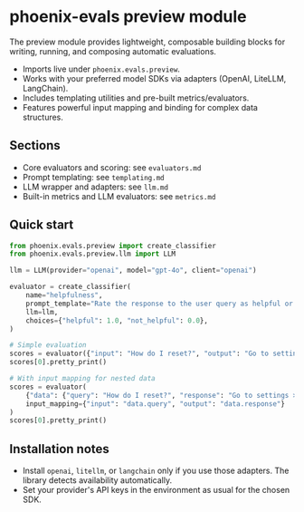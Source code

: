 # phoenix-evals preview module

The preview module provides lightweight, composable building blocks for writing, running, and composing automatic evaluations.

- Imports live under `phoenix.evals.preview`.
- Works with your preferred model SDKs via adapters (OpenAI, LiteLLM, LangChain).
- Includes templating utilities and pre-built metrics/evaluators.
- Features powerful input mapping and binding for complex data structures.

## Sections
- Core evaluators and scoring: see `evaluators.md`
- Prompt templating: see `templating.md`
- LLM wrapper and adapters: see `llm.md`
- Built-in metrics and LLM evaluators: see `metrics.md`

## Quick start
```python
from phoenix.evals.preview import create_classifier
from phoenix.evals.preview.llm import LLM

llm = LLM(provider="openai", model="gpt-4o", client="openai")

evaluator = create_classifier(
    name="helpfulness",
    prompt_template="Rate the response to the user query as helpful or not:\n\nQuery: {input}\nResponse: {output}",
    llm=llm,
    choices={"helpful": 1.0, "not_helpful": 0.0},
)

# Simple evaluation
scores = evaluator({"input": "How do I reset?", "output": "Go to settings > reset."})
scores[0].pretty_print()

# With input mapping for nested data
scores = evaluator(
    {"data": {"query": "How do I reset?", "response": "Go to settings > reset."}},
    input_mapping={"input": "data.query", "output": "data.response"}
)
scores[0].pretty_print()
```

## Installation notes
- Install `openai`, `litellm`, or `langchain` only if you use those adapters. The library detects availability automatically.
- Set your provider's API keys in the environment as usual for the chosen SDK.

